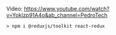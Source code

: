 Video: https://www.youtube.com/watch?v=Yokjzp91A4o&ab_channel=PedroTech

```
> npm i @reduxjs/toolkit react-redux
```
